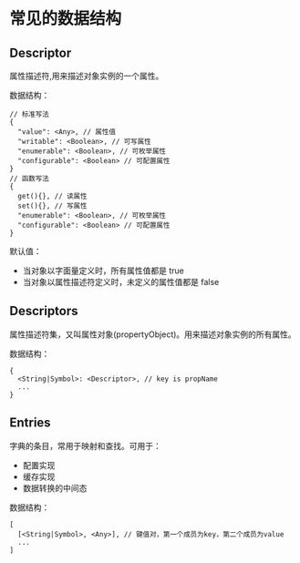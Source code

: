 # 常见的数据结构

## Descriptor

属性描述符,用来描述对象实例的一个属性。

数据结构：

```jsonc
// 标准写法
{
  "value": <Any>, // 属性值
  "writable": <Boolean>, // 可写属性
  "enumerable": <Boolean>, // 可枚举属性
  "configurable": <Boolean> // 可配置属性
}
// 函数写法
{
  get(){}, // 读属性
  set(){}, // 写属性
  "enumerable": <Boolean>, // 可枚举属性
  "configurable": <Boolean> // 可配置属性
}
```

默认值：

- 当对象以字面量定义时，所有属性值都是 true
- 当对象以属性描述符定义时，未定义的属性值都是 false

## Descriptors

属性描述符集，又叫属性对象(propertyObject)。用来描述对象实例的所有属性。

数据结构：

```jsonc
{
  <String|Symbol>: <Descriptor>, // key is propName
  ...
}
```

## Entries

字典的条目，常用于映射和查找。可用于：

- 配置实现
- 缓存实现
- 数据转换的中间态

数据结构：

```jsonc
[
  [<String|Symbol>, <Any>], // 键值对，第一个成员为key，第二个成员为value
  ...
]
```

